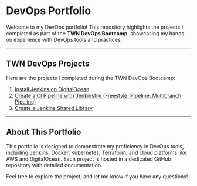 # DevOps Portfolio

Welcome to my DevOps portfolio! This repository highlights the projects I completed as part of the **TWN DevOps Bootcamp**, showcasing my hands-on experience with DevOps tools and practices.

---

## TWN DevOps Projects

Here are the projects I completed during the TWN DevOps Bootcamp:

1. [Install Jenkins on DigitalOcean](https://github.com/eduardobautista-devops/jenkins-setup-digitalocean)
2. [Create a CI Pipeline with Jenkinsfile (Freestyle, Pipeline, Multibranch Pipeline)](https://github.com/eduardobautista-devops/ci-pipeline-jenkins)
3. [Create a Jenkins Shared Library](https://github.com/eduardobautista-devops/jenkins-shared-library)

---

## About This Portfolio

This portfolio is designed to demonstrate my proficiency in DevOps tools, including Jenkins, Docker, Kubernetes, Terraform, and cloud platforms like AWS and DigitalOcean. Each project is hosted in a dedicated GitHub repository with detailed documentation.

Feel free to explore the project, and let me know if you have any questions!
